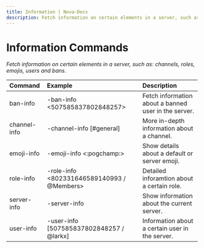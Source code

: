 ```yaml
---
title: Information | Nova-Docs
description: Fetch information on certain elements in a server, such as channels, roles, emojis, users and bans.
---
```


# Information Commands
*Fetch information on certain elements in a server, such as: channels, roles, emojis, users and bans.*

| Command | Example | Description |
| :--- | :--- | :--- |
| ban-info | -ban-info <507585837802848257> | Fetch information about a banned user in the server.
| channel-info | -channel-info [#general] | More in-depth information about a channel.
| emoji-info | -emoji-info <:pogchamp:> | Show details about a default or server emoji.
| role-info | -role-info <802331646589140993 / @Members> | Detailed inforamtion about a certain role.
| server-info | -server-info | Show information about the current server.
| user-info | -user-info [507585837802848257 / @larkx] | Information about a certain user in the server.